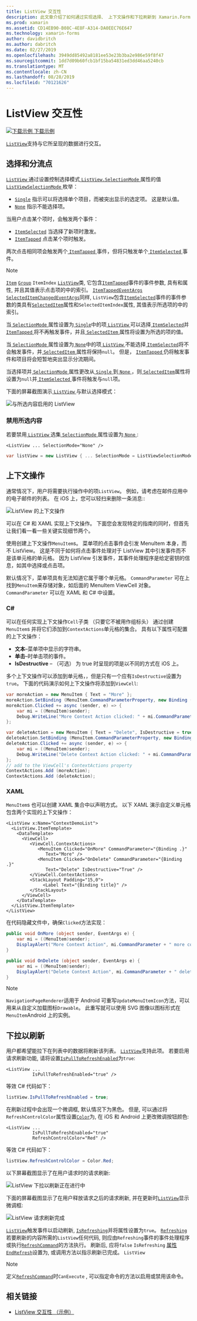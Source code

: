 ```yaml
---
title: ListView 交互性
description: 此文章介绍了如何通过实现选择、 上下文操作和下拉刷新到 Xamarin.Forms ListView 添加交互性。
ms.prod: xamarin
ms.assetid: CD14EB90-B08C-4E8F-A314-DA0EEC76E647
ms.technology: xamarin-forms
author: davidbritch
ms.author: dabritch
ms.date: 02/27/2019
ms.openlocfilehash: 3949dd85492a8181ee53e23b3ba2e986e59f8f47
ms.sourcegitcommit: 1dd7d09b60fcb1bf15ba54831ed3dd46aa5240cb
ms.translationtype: MT
ms.contentlocale: zh-CN
ms.lasthandoff: 08/28/2019
ms.locfileid: "70121626"
---
```

# <a name="listview-interactivity"></a>ListView 交互性

[![下载示例](~/media/shared/download.png) 下载示例](https://docs.microsoft.com/samples/xamarin/xamarin-forms-samples/userinterface-listview-interactivity)

[`ListView`](xref:Xamarin.Forms.ListView)支持与它所呈现的数据进行交互。

<a name="selectiontaps" />

## <a name="selection--taps"></a>选择和分流点

[ `ListView` ](xref:Xamarin.Forms.ListView)通过设置控制选择模式[ `ListView.SelectionMode` ](xref:Xamarin.Forms.ListView.SelectionMode)属性的值[ `ListViewSelectionMode` ](xref:Xamarin.Forms.ListViewSelectionMode)枚举：

- [`Single`](xref:Xamarin.Forms.ListViewSelectionMode.Single) 指示可以将选择单个项目，而被突出显示的选定项。 这是默认值。
- [`None`](xref:Xamarin.Forms.ListViewSelectionMode.None) 指示不能选择项。

当用户点击某个项时，会触发两个事件：

- [`ItemSelected`](xref:Xamarin.Forms.ListView.ItemSelected) 当选择了新项时激发。
- [`ItemTapped`](xref:Xamarin.Forms.ListView.ItemTapped) 点击某个项时触发。

两次点击相同项会触发两个[ `ItemTapped` ](xref:Xamarin.Forms.ListView.ItemTapped)事件，但将只触发单个[ `ItemSelected` ](xref:Xamarin.Forms.ListView.ItemSelected)事件。

> [!NOTE]
> [`Item`](xref:Xamarin.Forms.ItemTappedEventArgs.Item) [`Group`](xref:Xamarin.Forms.ItemTappedEventArgs.Group) `ItemIndex` [`ListView`](xref:Xamarin.Forms.ListView)类, 它包含[`ItemTapped`](xref:Xamarin.Forms.ListView.ItemTapped)事件的事件参数, 具有和属性, 并且其值表示点击项的中的索引。 [`ItemTappedEventArgs`](xref:Xamarin.Forms.ItemTappedEventArgs) [`SelectedItemChangedEventArgs`](xref:Xamarin.Forms.SelectedItemChangedEventArgs)同样, `ListView`包含[`ItemSelected`](xref:Xamarin.Forms.ListView.ItemSelected)事件的事件参数的类具有[`SelectedItem`](xref:Xamarin.Forms.SelectedItemChangedEventArgs.SelectedItem)属性和`SelectedItemIndex`属性, 其值表示所选项的中的索引。

当[ `SelectionMode` ](xref:Xamarin.Forms.ListView.SelectionMode)属性设置为[ `Single`](xref:Xamarin.Forms.ListViewSelectionMode.Single)中的项[ `ListView` ](xref:Xamarin.Forms.ListView)可以选择[ `ItemSelected`](xref:Xamarin.Forms.ListView.ItemSelected)并[ `ItemTapped` ](xref:Xamarin.Forms.ListView.ItemTapped)将不再触发事件，并且[ `SelectedItem` ](xref:Xamarin.Forms.ListView.SelectedItem)属性将设置为所选的项的值。

当[ `SelectionMode` ](xref:Xamarin.Forms.ListView.SelectionMode)属性设置为[ `None`](xref:Xamarin.Forms.ListViewSelectionMode.None)中的项[ `ListView` ](xref:Xamarin.Forms.ListView)不能选择[ `ItemSelected`](xref:Xamarin.Forms.ListView.ItemSelected)将不会触发事件，并[ `SelectedItem` ](xref:Xamarin.Forms.ListView.SelectedItem)属性将保持`null`。 但是， [ `ItemTapped` ](xref:Xamarin.Forms.ListView.ItemTapped)仍将触发事件和项目将会短暂地突出显示分流期间。

当选择项并[ `SelectionMode` ](xref:Xamarin.Forms.ListView.SelectionMode)属性更改从[ `Single` ](xref:Xamarin.Forms.ListViewSelectionMode.Single)到[ `None` ](xref:Xamarin.Forms.ListViewSelectionMode.None)，则[ `SelectedItem`](xref:Xamarin.Forms.ListView.SelectedItem)属性将设置为`null`并[ `ItemSelected` ](xref:Xamarin.Forms.ListView.ItemSelected)事件将触发与`null`项。

下面的屏幕截图演示[ `ListView` ](xref:Xamarin.Forms.ListView)与默认选择模式：

![](interactivity-images/selection-default.png "与所选内容启用的 ListView")

### <a name="disabling-selection"></a>禁用所选内容

若要禁用[ `ListView` ](xref:Xamarin.Forms.ListView)选集[ `SelectionMode` ](xref:Xamarin.Forms.ListView.SelectionMode)属性设置为[ `None` ](xref:Xamarin.Forms.ListViewSelectionMode.None):

```xaml
<ListView ... SelectionMode="None" />
```

```csharp
var listView = new ListView { ... SelectionMode = ListViewSelectionMode.None };
```

<a name="Context_Actions" />

## <a name="context-actions"></a>上下文操作

通常情况下，用户将需要执行操作中的项`ListView`。 例如，请考虑在邮件应用中的电子邮件的列表。 在 iOS 上，您可以轻扫来删除一条消息::

![](interactivity-images/context-default.png "ListView 的上下文操作")

可以在 C# 和 XAML 实现上下文操作。 下面您会发现特定的指南的同时，但首先让我们看一看一些关键实现细节两个。

使用创建上下文操作`MenuItem`s。 菜单项的点击事件会引发 MenuItem 本身，而不 ListView。 这是不同于如何将点击事件处理对于 ListView 其中引发事件而不是该单元格的单元格。 因为 ListView 引发事件，其事件处理程序是给定密钥的信息，如其中选择或点击项。

默认情况下，菜单项具有无法知道它属于哪个单元格。 `CommandParameter` 可在上找到`MenuItem`来存储对象，如后面的 MenuItem ViewCell 对象。 `CommandParameter` 可以在 XAML 和 C# 中设置。

### <a name="c"></a>C\#

可以在任何实现上下文操作`Cell`子类 （只要它不被用作组标头） 通过创建`MenuItem`s 并将它们添加到`ContextActions`单元格的集合。 具有以下属性可配置的上下文操作：

- **文本**&ndash;菜单项中显示的字符串。
- **单击**&ndash;时单击项的事件。
- **IsDestructive** &ndash; （可选） 为 true 时呈现的项是以不同的方式在 iOS 上。

多个上下文操作可以添加到单元格，，但是只有一个应有`IsDestructive`设置为`true`。 下面的代码演示如何上下文操作将添加到`ViewCell`:

```csharp
var moreAction = new MenuItem { Text = "More" };
moreAction.SetBinding (MenuItem.CommandParameterProperty, new Binding ("."));
moreAction.Clicked += async (sender, e) => {
    var mi = ((MenuItem)sender);
    Debug.WriteLine("More Context Action clicked: " + mi.CommandParameter);
};

var deleteAction = new MenuItem { Text = "Delete", IsDestructive = true }; // red background
deleteAction.SetBinding (MenuItem.CommandParameterProperty, new Binding ("."));
deleteAction.Clicked += async (sender, e) => {
    var mi = ((MenuItem)sender);
    Debug.WriteLine("Delete Context Action clicked: " + mi.CommandParameter);
};
// add to the ViewCell's ContextActions property
ContextActions.Add (moreAction);
ContextActions.Add (deleteAction);
```

### <a name="xaml"></a>XAML

`MenuItem`s 也可以创建 XAML 集合中以声明方式。 以下 XAML 演示自定义单元格包含两个实现的上下文操作：

```xaml
<ListView x:Name="ContextDemoList">
  <ListView.ItemTemplate>
    <DataTemplate>
      <ViewCell>
         <ViewCell.ContextActions>
            <MenuItem Clicked="OnMore" CommandParameter="{Binding .}"
               Text="More" />
            <MenuItem Clicked="OnDelete" CommandParameter="{Binding .}"
               Text="Delete" IsDestructive="True" />
         </ViewCell.ContextActions>
         <StackLayout Padding="15,0">
              <Label Text="{Binding title}" />
         </StackLayout>
      </ViewCell>
    </DataTemplate>
  </ListView.ItemTemplate>
</ListView>
```

在代码隐藏文件中，确保`Clicked`方法实现：

```csharp
public void OnMore (object sender, EventArgs e) {
    var mi = ((MenuItem)sender);
    DisplayAlert("More Context Action", mi.CommandParameter + " more context action", "OK");
}

public void OnDelete (object sender, EventArgs e) {
    var mi = ((MenuItem)sender);
    DisplayAlert("Delete Context Action", mi.CommandParameter + " delete context action", "OK");
}
```

> [!NOTE]
> `NavigationPageRenderer`适用于 Android 可重写`UpdateMenuItemIcon`方法，可以用来从自定义加载图标`Drawable`。 此重写就可以使用 SVG 图像以图标形式在`MenuItem`Android 上的实例。

<a name="Pull_to_Refresh" />

## <a name="pull-to-refresh"></a>下拉以刷新

用户都希望能拉下在列表中的数据将刷新该列表。 [`ListView`](xref:Xamarin.Forms.ListView)支持此项。 若要启用请求刷新功能, 请将设置[`IsPullToRefreshEnabled`](xref:Xamarin.Forms.ListView.IsPullToRefreshEnabled)为`true`:

```xaml
<ListView ...
          IsPullToRefreshEnabled="true" />
```

等效 C# 代码如下：

```csharp
listView.IsPullToRefreshEnabled = true;
```

在刷新过程中会出现一个微调框, 默认情况下为黑色。 但是, 可以通过将`RefreshControlColor`属性设置[`Color`](xref:Xamarin.Forms.Color)为, 在 iOS 和 Android 上更改微调按钮颜色:

```xaml
<ListView ...
          IsPullToRefreshEnabled="true"
          RefreshControlColor="Red" />
```

等效 C# 代码如下：

```csharp
listView.RefreshControlColor = Color.Red;
```

以下屏幕截图显示了在用户请求时的请求刷新:

![](interactivity-images/refresh-start.png "ListView 下拉以刷新正在进行中")

下面的屏幕截图显示了在用户释放请求之后的请求刷新, 并在更新时[`ListView`](xref:Xamarin.Forms.ListView)显示微调框:

![](interactivity-images/refresh-in-progress.png "ListView 请求刷新完成")

[`ListView`](xref:Xamarin.Forms.ListView)触发事件以启动刷新, [`IsRefreshing`](xref:Xamarin.Forms.ListView.IsRefreshing)并将属性设置为`true`。 [`Refreshing`](xref:Xamarin.Forms.ListView.Refreshing) 若要刷新的内容所需的`ListView`任何代码, 则应由`Refreshing`事件的事件处理程序或执行[`RefreshCommand`](xref:Xamarin.Forms.ListView.RefreshCommand)的方法执行。 刷新后, 应将`false` `IsRefreshing` [属性`EndRefresh`](xref:Xamarin.Forms.ListView.EndRefresh)设置为, 或调用方法以指示刷新已完成。 `ListView`

> [!NOTE]
> 定义[`RefreshCommand`](xref:Xamarin.Forms.ListView.RefreshCommand)时`CanExecute` , 可以指定命令的方法以启用或禁用该命令。

## <a name="related-links"></a>相关链接

- [ListView 交互性 （示例）](https://docs.microsoft.com/samples/xamarin/xamarin-forms-samples/userinterface-listview-interactivity)
